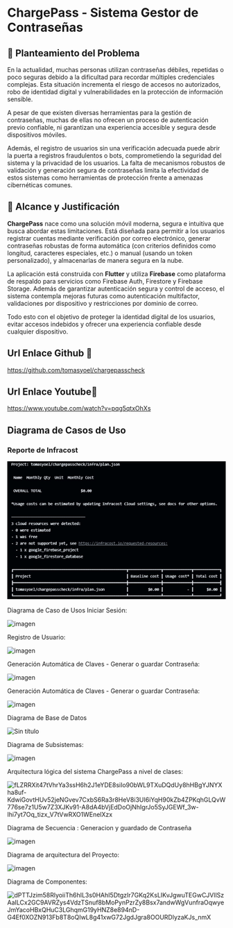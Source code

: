 # ChargePass - Sistema Gestor de Contraseñas

## 📌 Planteamiento del Problema

En la actualidad, muchas personas utilizan contraseñas débiles, repetidas o poco seguras debido a la dificultad para recordar múltiples credenciales complejas. Esta situación incrementa el riesgo de accesos no autorizados, robo de identidad digital y vulnerabilidades en la protección de información sensible.

A pesar de que existen diversas herramientas para la gestión de contraseñas, muchas de ellas no ofrecen un proceso de autenticación previo confiable, ni garantizan una experiencia accesible y segura desde dispositivos móviles.

Además, el registro de usuarios sin una verificación adecuada puede abrir la puerta a registros fraudulentos o bots, comprometiendo la seguridad del sistema y la privacidad de los usuarios. La falta de mecanismos robustos de validación y generación segura de contraseñas limita la efectividad de estos sistemas como herramientas de protección frente a amenazas cibernéticas comunes.

## 🎯 Alcance y Justificación

**ChargePass** nace como una solución móvil moderna, segura e intuitiva que busca abordar estas limitaciones. Está diseñada para permitir a los usuarios registrar cuentas mediante verificación por correo electrónico, generar contraseñas robustas de forma automática (con criterios definidos como longitud, caracteres especiales, etc.) o manual (usando un token personalizado), y almacenarlas de manera segura en la nube.

La aplicación está construida con **Flutter** y utiliza **Firebase** como plataforma de respaldo para servicios como Firebase Auth, Firestore y Firebase Storage. Además de garantizar autenticación segura y control de acceso, el sistema contempla mejoras futuras como autenticación multifactor, validaciones por dispositivo y restricciones por dominio de correo.

Todo esto con el objetivo de proteger la identidad digital de los usuarios, evitar accesos indebidos y ofrecer una experiencia confiable desde cualquier dispositivo.

## Url Enlace Github 📌

https://github.com/tomasyoel/chargepasscheck

## Url Enlace Youtube📌

https://www.youtube.com/watch?v=pqg5qtxOhXs

## Diagrama de Casos de Uso

### Reporte de Infracost

![alt text](image.png)


Diagrama de Caso de Usos Iniciar Sesión:

![imagen](https://github.com/user-attachments/assets/c57b2e90-2e57-49ee-be79-4469aea216c5)

Registro de Usuario:

![imagen](https://github.com/user-attachments/assets/6aaedd05-e416-45ce-acf1-612d73a330cf)

Generación Automática de Claves - Generar o guardar Contraseña:

![imagen](https://github.com/user-attachments/assets/cfbed588-a714-4d77-908a-3aedf842e1a2)

Generación Automática de Claves - Generar o guardar Contraseña:

![imagen](https://github.com/user-attachments/assets/376f3be5-3cc8-4e8e-a6a5-fe0dcbdae0e5)

Diagrama de Base de Datos

![Sin título](https://github.com/user-attachments/assets/2d825ea1-f8f5-4c02-aedd-6dbb1b151ffb)

Diagrama de Subsistemas:

![imagen](https://github.com/user-attachments/assets/d541121b-9fc0-4922-9042-420517727d05)

Arquitectura lógica del sistema ChargePass a nivel de clases:

![fLZRRXit47tVhrYa3ssH6h2J1eYDE8siIo90bWL9TXuDQdUy8hHBgYJNYXha8uf-KdwiGovtHUv52jeNGvev7CxbS6Ra3r8HeV8i3UI6iYqH90kZb4ZPKqhGLQvW776se7z1U5w7Z3XJKv91-A8dA4bVjEdDoOjNhIgrJo5SyJGEWf_3w-lhi7yt7Oq_tizx_V7tVwRXO1WEnelXzx](https://github.com/user-attachments/assets/ab028cd1-5208-4444-b023-0c15b32e9e98)

Diagrama de Secuencia : Generacion y guardado de Contraseña

![imagen](https://github.com/user-attachments/assets/7b835bb3-4b5b-4d8e-9b14-9f88fc7d5d38)

Diagrama de arquitectura del Proyecto:

![imagen](https://github.com/user-attachments/assets/6082cedf-8f56-4711-911a-6c08c7612282)

Diagrama de Componentes:

![dPTTJzim58RlyoiiTh6hIL3s0HAhI5DtgzIr7GKq2KsLIKvJgwuTEGwCJVllSzAaILCx2GC9AVRZys4VdzTSnuf8bMoPynPzrZy8Bsx7andwWgVunfraOqwyeJmYacoHBxQHuC3LGhqmG19yHNZ8e894nD-G4Ef0XOZN913Fb8T8oQIwL8g41xwG72JgdJgra8OOURDlyzaKJs_nmX](https://github.com/user-attachments/assets/c30abac8-6903-4a09-977a-6df9a6d35949)

